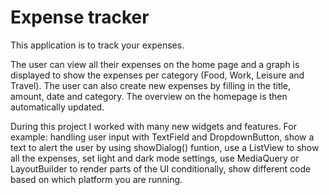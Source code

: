 # Expense tracker

This application is to track your expenses.

The user can view all their expenses on the home page and a graph is displayed to show the expenses per category (Food, Work, Leisure and Travel). The user can also create new expenses by filling in the title, amount, date and category. The overview on the homepage is then automatically updated.

During this project I worked with many new widgets and features. 
For example: handling user input with TextField and DropdownButton, show a text to alert the user by using showDialog() funtion, use a ListView to show all the expenses, set light and dark mode settings, use MediaQuery or LayoutBuilder to render parts of the UI conditionally, show different code based on which platform you are running.

